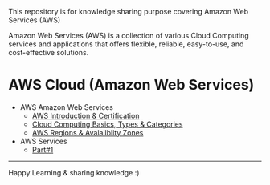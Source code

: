This repository is for knowledge sharing purpose covering Amazon Web Services (AWS)

Amazon Web Services (AWS) is a collection of various Cloud Computing services and applications that offers flexible, reliable, easy-to-use, and cost-effective solutions.

# AWS Cloud (Amazon Web Services)

- AWS Amazon Web Services
  - [AWS Introduction & Certification ](https://github.com/engineerbaz/AWS-Cloud-Knowledge/blob/master/01a%20AWS_Introdution_Certification.md)
  - [Cloud Computing Basics, Types & Categories](https://github.com/engineerbaz/AWS-Cloud-Knowledge/blob/master/01b%20Cloud_Computing_Basics.md) 
  - [AWS Regions & Avalailblity Zones](https://github.com/engineerbaz/AWS-Cloud-Knowledge/blob/master/01c%20AWS_Regions_AZs.md)
- AWS Services 
  - [Part#1](https://github.com/engineerbaz/AWS-Cloud-Knowledge/blob/master/02%20AWS_Services_Intro_1.md) 
































---
Happy Learning & sharing knowledge :) 


